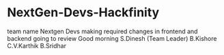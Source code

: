 # NextGen-Devs-Hackfinity
team name Nextgen Devs
making required changes in frontend and backend 
going to review
Good morning
S.Dinesh (Team Leader)
B.Kishore
C.V.Karthik
B.Sridhar
